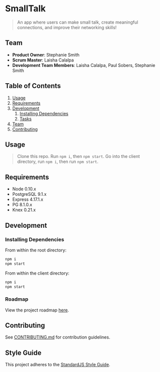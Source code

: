 # SmallTalk

> An app where users can make small talk, create meaningful connections, and improve their networking skills!

## Team

  - __Product Owner__: Stephanie Smith
  - __Scrum Master__: Laisha Calalpa
  - __Development Team Members__: Laisha Calalpa, Paul Sobers, Stephanie Smith

## Table of Contents

1. [Usage](#Usage)
1. [Requirements](#requirements)
1. [Development](#development)
    1. [Installing Dependencies](#installing-dependencies)
    1. [Tasks](#tasks)
1. [Team](#team)
1. [Contributing](#contributing)

## Usage

> Clone this repo. Run `npm i`, then `npm start`. Go into the client directory, run `npm i`, then run `npm start`.

## Requirements

- Node 0.10.x
- PostgreSQL 9.1.x
- Express 4.17.1.x
- PG 8.1.0.x
- Knex 0.21.x

## Development

### Installing Dependencies

From within the root directory:

```sh
npm i
npm start
```

From within the client directory:
```sh
npm i
npm start
```

### Roadmap

View the project roadmap [here](https://github.com/LabDevs/SmallTalk/projects/1).


## Contributing

See [CONTRIBUTING.md](CONTRIBUTING.md) for contribution guidelines.


## Style Guide

This project adheres to the [StandardJS Style Guide](https://github.com/standard/standard).
